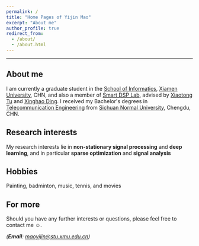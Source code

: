 ```yaml
---
permalink: /
title: "Home Pages of Yijin Mao"
excerpt: "About me"
author_profile: true
redirect_from: 
  - /about/
  - /about.html
---
```


***

About me
------
I am currently a graduate student in the [School of Informatics](https://informatics.xmu.edu.cn/en/index.htm), [Xiamen University](https://en.xmu.edu.cn/main.htm), CHN, and also a member of [Smart DSP Lab](https://xmu-smartdsp.github.io/index.html), advised by [Xiaotong Tu](https://tormii.github.io/) and [Xinghao Ding](https://scholar.google.com/citations?user=k5hVBfMAAAAJ&hl=zh-CN&oi=ao). I received my Bachelor's degrees in [Telecommunication Engineering](https://yijinmao.github.io/files/Certification-EN.pdf) from [Sichuan Normal University](http://english.sicnu.edu.cn/EnglishIndex/webindex), Chengdu, CHN.

Research interests
------
My research interests lie in **non-stationary signal processing** and **deep learning**, and in particular **sparse optimization** and **signal analysis**

Hobbies
------
Painting, badminton, music, tennis, and movies

For more
------
Should you have any further interests or questions, please feel free to contact me ☺.

*(__Email__: maoyijin@stu.xmu.edu.cn)*
